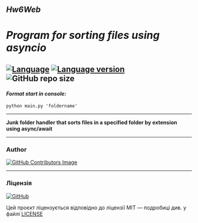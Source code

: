 ## *Hw6Web*
# *Program for sorting files using asyncio*

[![Language](https://img.shields.io/badge/language-python-blue?&style=plastic)](https://www.python.org)
[![Language version](https://img.shields.io/badge/version-3.9-red?&style=plastic)](https://www.python.org/downloads/)
![GitHub repo size](https://img.shields.io/badge/repo%20size-42.5%20kB-pink?&style=plastic)
---

#### *Format start in console:*
    python main.py 'foldername'
---

**Junk folder handler that sorts files in a specified folder by extension using async/await**

---

### Author
[![GitHub Contributors Image](https://contrib.rocks/image?repo=LeadShadow/hw6web)](https://github.com/LeadShadow)

---
### Ліцензія

[![GitHub](https://img.shields.io/github/license/LeadShadow/hw6web)](https://github.com/LeadShadow/hw6web/blob/main/LICENSE)

Цей проєкт ліцензується відповідно до ліцензії MIT — подробиці див. у файлі [LICENSE](https://github.com/LeadShadow/hw6web/blob/main/LICENSE) 

